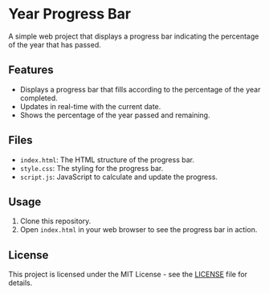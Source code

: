 # Year Progress Bar

A simple web project that displays a progress bar indicating the percentage of the year that has passed.

## Features

- Displays a progress bar that fills according to the percentage of the year completed.
- Updates in real-time with the current date.
- Shows the percentage of the year passed and remaining.

## Files

- `index.html`: The HTML structure of the progress bar.
- `style.css`: The styling for the progress bar.
- `script.js`: JavaScript to calculate and update the progress.

## Usage

1. Clone this repository.
2. Open `index.html` in your web browser to see the progress bar in action.

## License

This project is licensed under the MIT License - see the [LICENSE](LICENSE) file for details.
